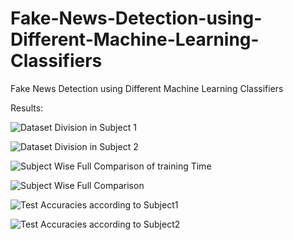 # Fake-News-Detection-using-Different-Machine-Learning-Classifiers
Fake News Detection using Different Machine Learning Classifiers



Results:

![Dataset Division in Subject 1](https://user-images.githubusercontent.com/25412736/183260484-3fefd01c-4739-4672-9130-7789a965bede.jpg)

![Dataset Division in Subject 2](https://user-images.githubusercontent.com/25412736/183260485-ef0a83d4-9d04-4f51-a14d-f976e2c3c77b.jpg)


![Subject Wise Full Comparison of training Time](https://user-images.githubusercontent.com/25412736/183260488-a454c884-ace1-4522-8eb1-a50643ce5bd9.jpg)


![Subject Wise Full Comparison](https://user-images.githubusercontent.com/25412736/183260489-dedc0cc5-7804-4f73-9cde-d9a295e7f4e9.jpg)


![Test Accuracies according to Subject1](https://user-images.githubusercontent.com/25412736/183260491-15c6eb0d-5d60-449f-92a8-d04e62d0ab2c.jpg)


![Test Accuracies according to Subject2](https://user-images.githubusercontent.com/25412736/183260492-fee459bd-7e26-4121-b12e-aee3f08e68e0.jpg)
